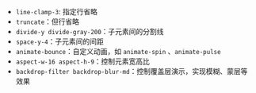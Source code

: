 - `line-clamp-3`: 指定行省略
- `truncate`：但行省略
- `divide-y divide-gray-200`：子元素间的分割线
- `space-y-4`：子元素间的间距
- `animate-bounce`：自定义动画，如 `animate-spin` 、`animate-pulse`
- `aspect-w-16 aspect-h-9`：控制元素宽高比
- `backdrop-filter backdrop-blur-md`：控制覆盖层演示，实现模糊、蒙层等效果
